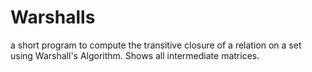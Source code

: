 # Warshalls
a short program to compute the transitive closure of a relation on a set using Warshall's Algorithm. Shows all intermediate matrices.
